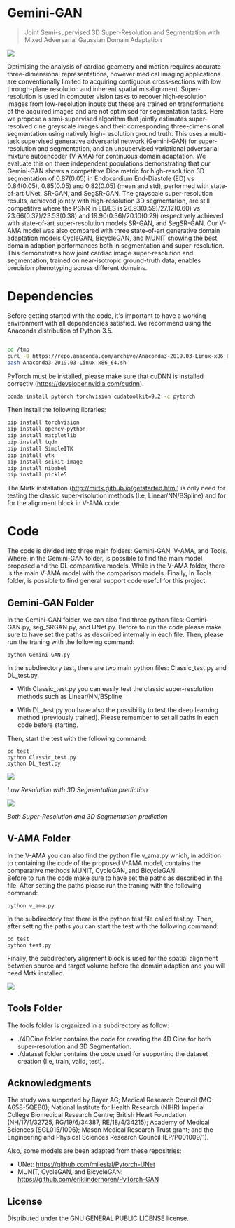 
# Gemini-GAN

> Joint Semi-supervised 3D Super-Resolution and Segmentation with Mixed Adversarial Gaussian Domain Adaptation

![](img/fig1.png)


 Optimising the analysis of cardiac geometry and motion requires accurate three-dimensional representations, however medical imaging applications are conventionally limited to acquiring contiguous cross-sections with low through-plane resolution and inherent spatial misalignment. Super-resolution is used in computer vision tasks to recover high-resolution images from low-resolution inputs but these are trained on transformations of the acquired images and are not optimised for segmentation tasks. Here we propose a semi-supervised algorithm that jointly estimates super-resolved cine greyscale images and their corresponding three-dimensional segmentation using natively high-resolution ground truth. This uses a multi-task supervised generative adversarial network (Gemini-GAN) for super-resolution and segmentation, and an unsupervised variational adversarial mixture autoencoder (V-AMA) for continuous domain adaptation. We evaluate this on three independent populations demonstrating that our Gemini-GAN shows a competitive Dice metric for high-resolution 3D segmentation of 0.87(0.05) in Endocardium End-Diastole (ED) vs 0.84(0.05), 0.85(0.05) and 0.82(0.05) (mean and std), performed with state-of-art UNet, SR-GAN, and SegSR-GAN. The grayscale super-resolution results, achieved jointly with high-resolution 3D segmentation, are still competitive where the PSNR in ED/ES is 26.93(0.59)/27.12(0.60) vs 23.66(0.37)/23.53(0.38) and 19.90(0.36)/20.10(0.29) respectively achieved with state-of-art super-resolution models SR-GAN, and SegSR-GAN. Our V-AMA model was also compared with three state-of-art generative domain adaptation models CycleGAN, BicycleGAN, and MUNIT showing the best domain adaption performances both in segmentation and super-resolution. This demonstrates how joint cardiac image super-resolution and segmentation, trained on near-isotropic ground-truth data, enables precision phenotyping across different domains.  



# Dependencies

Before getting started with the code, it's important to have a working environment with all dependencies satisfied. We recommend using the Anaconda distribution of Python 3.5. 


```bash

cd /tmp
curl -O https://repo.anaconda.com/archive/Anaconda3-2019.03-Linux-x86_64.sh
bash Anaconda3-2019.03-Linux-x86_64.sh

```

PyTorch must be installed, please make sure that cuDNN is installed correctly (https://developer.nvidia.com/cudnn).

```bash
conda install pytorch torchvision cudatoolkit=9.2 -c pytorch

```

Then install the following libraries:

```bash
pip install torchvision
pip install opencv-python
pip install matplotlib
pip install tqdm
pip install SimpleITK
pip install vtk
pip install scikit-image
pip install nibabel
pip install pickle5
```

The Mirtk installation (http://mirtk.github.io/getstarted.html) is only need for testing the classic super-risolution methods (I.e, Linear/NN/BSpline) and for for the alignment block in V-AMA code.

# Code

The code is divided into three main folders: Gemini-GAN, V-AMA, and Tools. Where, in the Gemini-GAN folder, is possible to find the main model proposed and the DL comparative models. 
While in the V-AMA folder, there is the main V-AMA model with the comparison models. Finally, In Tools folder, is possible to find general support code useful for this project.

##  Gemini-GAN Folder

In the Gemini-GAN folder, we can also find three python files: Gemini-GAN.py, seg_SRGAN.py, and UNet.py. Before to run the code please make sure to have set the paths as described internally in each file. Then, please run the traning with the following command:

```
python Gemini-GAN.py
```

In the subdirectory test, there are two main python files: Classic_test.py and DL_test.py. 

* With Classic_test.py you can easily test the classic super-resolution methods such as Linear/NN/BSpline

* With DL_test.py you have also the possibility to test the deep learning method (previously trained). Please remember to set all paths in each code before starting. 

Then, start the test with the following command:

```
cd test
python Classic_test.py
python DL_test.py
```

![](img/LR.gif)

*Low Resolution with 3D Segmentation prediction*

![](img/HR.gif)

*Both Super-Resolution and 3D Segmentation prediction*


##  V-AMA Folder

In the V-AMA you can also find the python file v_ama.py which, in addition to containing the code of the proposed V-AMA model, contains the comparative methods MUNIT, CycleGAN, and BicycleGAN.  
Before to run the code make sure to have set the paths as described in the file. After setting the paths please run the traning with the following command:

```
python v_ama.py
```

In the subdirectory test there is the python test file called test.py. Then, after setting the paths you can start the test with the following command:

```
cd test
python test.py
```

Finally, the subdirectory alignment block is used for the spatial alignment between source and target volume before the domain adaption and you will need Mrtk installed.

![](img/fig2.png)

##  Tools Folder

The tools folder is organized in a subdirectory as follow:

* ./4DCine folder contains the code for creating the 4D Cine for both super-resolution and 3D Segmentation.
* ./dataset folder contains the code used for supporting the dataset creation (I.e, train, valid, test).


## Acknowledgments

The study was supported by Bayer AG; Medical Research Council (MC-A658-5QEB0); National Institute for Health Research (NIHR) Imperial College Biomedical Research Centre; British Heart Foundation (NH/17/1/32725, RG/19/6/34387, RE/18/4/34215); Academy of Medical Sciences (SGL015/1006); Mason Medical Research Trust grant; and the Engineering and Physical Sciences Research Council (EP/P001009/1).

Also, some models are been adapted from these repositries:

* UNet: https://github.com/milesial/Pytorch-UNet
* MUNIT, CycleGAN, and BicycleGAN: https://github.com/eriklindernoren/PyTorch-GAN



## License

Distributed under the GNU GENERAL PUBLIC LICENSE license.
